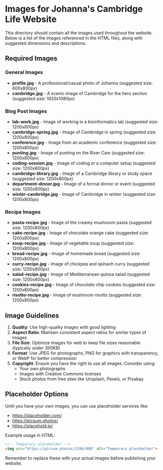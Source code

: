# Images for Johanna's Cambridge Life Website

This directory should contain all the images used throughout the website. Below is a list of the images referenced in the HTML files, along with suggested dimensions and descriptions.

## Required Images

### General Images

- **profile.jpg** - A professional/casual photo of Johanna (suggested size: 600x800px)
- **cambridge.jpg** - A scenic image of Cambridge for the hero section (suggested size: 1920x1080px)

### Blog Post Images

- **lab-work.jpg** - Image of working in a bioinformatics lab (suggested size: 1200x800px)
- **cambridge-spring.jpg** - Image of Cambridge in spring (suggested size: 1200x800px)
- **conference.jpg** - Image from an academic conference (suggested size: 1200x800px)
- **punting.jpg** - Image of punting on the River Cam (suggested size: 1200x800px)
- **coding-session.jpg** - Image of coding or a computer setup (suggested size: 1200x800px)
- **cambridge-library.jpg** - Image of a Cambridge library or study space (suggested size: 1200x800px)
- **department-dinner.jpg** - Image of a formal dinner or event (suggested size: 1200x800px)
- **winter-cambridge.jpg** - Image of Cambridge in winter (suggested size: 1200x800px)

### Recipe Images

- **pasta-recipe.jpg** - Image of the creamy mushroom pasta (suggested size: 1200x800px)
- **cake-recipe.jpg** - Image of chocolate orange cake (suggested size: 1200x800px)
- **soup-recipe.jpg** - Image of vegetable soup (suggested size: 1200x800px)
- **bread-recipe.jpg** - Image of homemade bread (suggested size: 1200x800px)
- **curry-recipe.jpg** - Image of chickpea and spinach curry (suggested size: 1200x800px)
- **salad-recipe.jpg** - Image of Mediterranean quinoa salad (suggested size: 1200x800px)
- **cookies-recipe.jpg** - Image of chocolate chip cookies (suggested size: 1200x800px)
- **risotto-recipe.jpg** - Image of mushroom risotto (suggested size: 1200x800px)

## Image Guidelines

1. **Quality**: Use high-quality images with good lighting
2. **Aspect Ratio**: Maintain consistent aspect ratios for similar types of images
3. **File Size**: Optimize images for web to keep file sizes reasonable (typically under 300KB)
4. **Format**: Use JPEG for photographs, PNG for graphics with transparency, or WebP for better compression
5. **Copyright**: Ensure you have the right to use all images. Consider using:
   - Your own photographs
   - Images with Creative Commons licenses
   - Stock photos from free sites like Unsplash, Pexels, or Pixabay

## Placeholder Options

Until you have your own images, you can use placeholder services like:
- https://placeholder.com/
- https://picsum.photos/
- https://placehold.jp/

Example usage in HTML:
```html
<!-- Temporary placeholder -->
<img src="https://picsum.photos/1200/800" alt="Temporary placeholder">
```

Remember to replace these with your actual images before publishing your website.